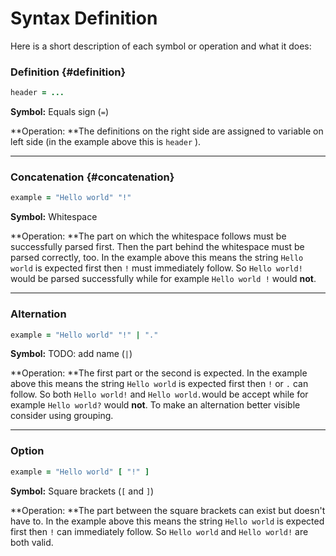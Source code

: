 # Syntax Definition

Here is a short description of each symbol or operation and what it does:

### Definition {#definition}

```ruby
header = ...
```

**Symbol:** Equals sign \(`=`\)

**Operation: **The definitions on the right side are assigned to variable on left side \(in the example above this is `header` \).

---

### Concatenation {#concatenation}

```ruby
example = "Hello world" "!"
```

**Symbol:** Whitespace

**Operation: **The part on which the whitespace follows must be successfully parsed first. Then the part behind the whitespace must be parsed correctly, too. In the example above this means the string `Hello world` is expected first then `!` must immediately follow. So `Hello world!` would be parsed successfully while for example `Hello world !` would **not**.

---

### Alternation

```ruby
example = "Hello world" "!" | "."
```

**Symbol:** TODO: add name \(`|`\)

**Operation: **The first part or the second is expected. In the example above this means the string `Hello world` is expected first then `!` or `.` can follow. So both `Hello world!` and `Hello world.`would be accept while for example `Hello world?` would **not**. To make an alternation better visible consider using grouping.

---

### Option

```ruby
example = "Hello world" [ "!" ]
```

**Symbol:** Square brackets \(`[` and `]`\)

**Operation: **The part between the square brackets can exist but doesn't have to. In the example above this means the string `Hello world` is expected first then `!` can immediately follow. So `Hello world` and `Hello world!` are both valid.

